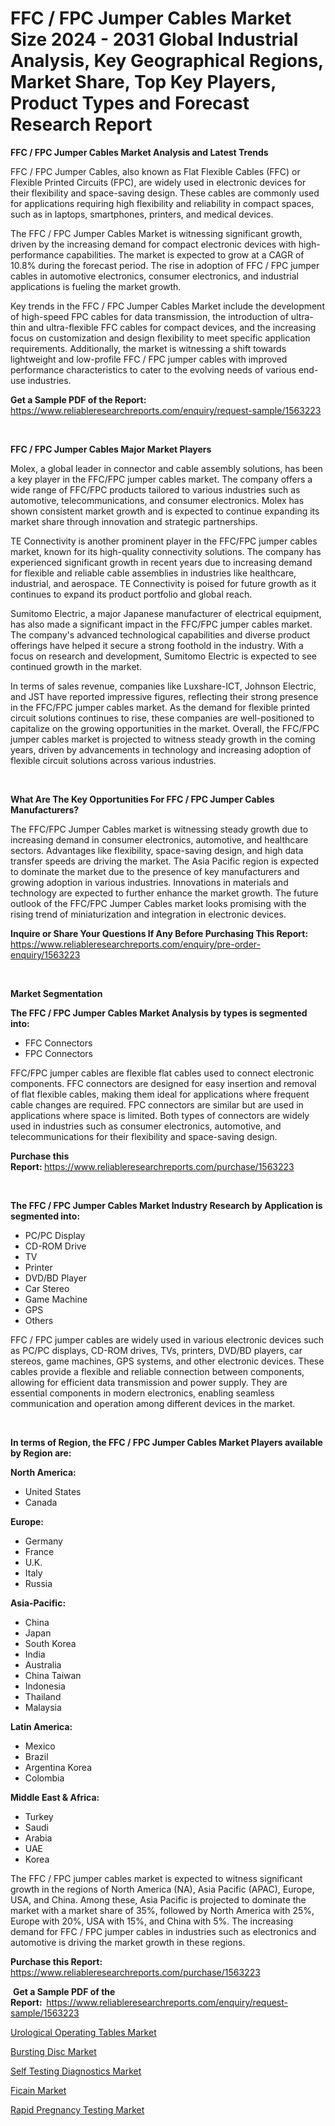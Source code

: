 <p><h1>FFC / FPC Jumper Cables Market Size 2024 - 2031 Global Industrial Analysis, Key Geographical Regions, Market Share, Top Key Players, Product Types and Forecast Research Report</h1></p><p><strong>FFC / FPC Jumper Cables Market Analysis and Latest Trends</strong></p>
<p><p>FFC / FPC Jumper Cables, also known as Flat Flexible Cables (FFC) or Flexible Printed Circuits (FPC), are widely used in electronic devices for their flexibility and space-saving design. These cables are commonly used for applications requiring high flexibility and reliability in compact spaces, such as in laptops, smartphones, printers, and medical devices.</p><p>The FFC / FPC Jumper Cables Market is witnessing significant growth, driven by the increasing demand for compact electronic devices with high-performance capabilities. The market is expected to grow at a CAGR of 10.8% during the forecast period. The rise in adoption of FFC / FPC jumper cables in automotive electronics, consumer electronics, and industrial applications is fueling the market growth.</p><p>Key trends in the FFC / FPC Jumper Cables Market include the development of high-speed FPC cables for data transmission, the introduction of ultra-thin and ultra-flexible FFC cables for compact devices, and the increasing focus on customization and design flexibility to meet specific application requirements. Additionally, the market is witnessing a shift towards lightweight and low-profile FFC / FPC jumper cables with improved performance characteristics to cater to the evolving needs of various end-use industries.</p></p>
<p><strong>Get a Sample PDF of the Report:&nbsp;</strong> <a href="https://www.reliableresearchreports.com/enquiry/request-sample/1563223">https://www.reliableresearchreports.com/enquiry/request-sample/1563223</a></p>
<p>&nbsp;</p>
<p><strong>FFC / FPC Jumper Cables Major Market Players</strong></p>
<p><p>Molex, a global leader in connector and cable assembly solutions, has been a key player in the FFC/FPC jumper cables market. The company offers a wide range of FFC/FPC products tailored to various industries such as automotive, telecommunications, and consumer electronics. Molex has shown consistent market growth and is expected to continue expanding its market share through innovation and strategic partnerships.</p><p>TE Connectivity is another prominent player in the FFC/FPC jumper cables market, known for its high-quality connectivity solutions. The company has experienced significant growth in recent years due to increasing demand for flexible and reliable cable assemblies in industries like healthcare, industrial, and aerospace. TE Connectivity is poised for future growth as it continues to expand its product portfolio and global reach.</p><p>Sumitomo Electric, a major Japanese manufacturer of electrical equipment, has also made a significant impact in the FFC/FPC jumper cables market. The company's advanced technological capabilities and diverse product offerings have helped it secure a strong foothold in the industry. With a focus on research and development, Sumitomo Electric is expected to see continued growth in the market.</p><p>In terms of sales revenue, companies like Luxshare-ICT, Johnson Electric, and JST have reported impressive figures, reflecting their strong presence in the FFC/FPC jumper cables market. As the demand for flexible printed circuit solutions continues to rise, these companies are well-positioned to capitalize on the growing opportunities in the market. Overall, the FFC/FPC jumper cables market is projected to witness steady growth in the coming years, driven by advancements in technology and increasing adoption of flexible circuit solutions across various industries.</p></p>
<p>&nbsp;</p>
<p><strong>What Are The Key Opportunities For FFC / FPC Jumper Cables Manufacturers?</strong></p>
<p><p>The FFC/FPC Jumper Cables market is witnessing steady growth due to increasing demand in consumer electronics, automotive, and healthcare sectors. Advantages like flexibility, space-saving design, and high data transfer speeds are driving the market. The Asia Pacific region is expected to dominate the market due to the presence of key manufacturers and growing adoption in various industries. Innovations in materials and technology are expected to further enhance the market growth. The future outlook of the FFC/FPC Jumper Cables market looks promising with the rising trend of miniaturization and integration in electronic devices.</p></p>
<p><strong>Inquire or Share Your Questions If Any Before Purchasing This Report:</strong> <a href="https://www.reliableresearchreports.com/enquiry/pre-order-enquiry/1563223">https://www.reliableresearchreports.com/enquiry/pre-order-enquiry/1563223</a></p>
<p>&nbsp;</p>
<p><strong>Market Segmentation</strong></p>
<p><strong>The FFC / FPC Jumper Cables Market Analysis by types is segmented into:</strong></p>
<p><ul><li>FFC Connectors</li><li>FPC Connectors</li></ul></p>
<p><p>FFC/FPC jumper cables are flexible flat cables used to connect electronic components. FFC connectors are designed for easy insertion and removal of flat flexible cables, making them ideal for applications where frequent cable changes are required. FPC connectors are similar but are used in applications where space is limited. Both types of connectors are widely used in industries such as consumer electronics, automotive, and telecommunications for their flexibility and space-saving design.</p></p>
<p><strong>Purchase this Report:&nbsp;</strong><a href="https://www.reliableresearchreports.com/purchase/1563223">https://www.reliableresearchreports.com/purchase/1563223</a></p>
<p>&nbsp;</p>
<p><strong>The FFC / FPC Jumper Cables Market Industry Research by Application is segmented into:</strong></p>
<p><ul><li>PC/PC Display</li><li>CD-ROM Drive</li><li>TV</li><li>Printer</li><li>DVD/BD Player</li><li>Car Stereo</li><li>Game Machine</li><li>GPS</li><li>Others</li></ul></p>
<p><p>FFC / FPC jumper cables are widely used in various electronic devices such as PC/PC displays, CD-ROM drives, TVs, printers, DVD/BD players, car stereos, game machines, GPS systems, and other electronic devices. These cables provide a flexible and reliable connection between components, allowing for efficient data transmission and power supply. They are essential components in modern electronics, enabling seamless communication and operation among different devices in the market.</p></p>
<p>&nbsp;</p>
<p><strong>In terms of Region, the FFC / FPC Jumper Cables Market Players available by Region are:</strong></p>
<p>
    <p> <strong> North America: </strong>
        <ul>
            <li>United States</li>
            <li>Canada</li>
        </ul>
        </p> 
    <p> <strong> Europe: </strong>
        <ul>
            <li>Germany</li>
            <li>France</li>
            <li>U.K.</li>
            <li>Italy</li>
            <li>Russia</li>
        </ul>
        </p> 
    <p> <strong> Asia-Pacific: </strong>
        <ul>
            <li>China</li>
            <li>Japan</li>
            <li>South Korea</li>
            <li>India</li>
            <li>Australia</li>
            <li>China Taiwan</li>
            <li>Indonesia</li>
            <li>Thailand</li>
            <li>Malaysia</li>
        </ul>
        </p> 
    <p> <strong> Latin America: </strong>
        <ul>
            <li>Mexico</li>
            <li>Brazil</li>
            <li>Argentina Korea</li>
            <li>Colombia</li>
        </ul>
        </p> 
    <p> <strong> Middle East & Africa: </strong>
        <ul>
            <li>Turkey</li>
            <li>Saudi</li>
            <li>Arabia</li>
            <li>UAE</li>
            <li>Korea</li>
        </ul>
    </p>
    </p>
<p><p>The FFC / FPC jumper cables market is expected to witness significant growth in the regions of North America (NA), Asia Pacific (APAC), Europe, USA, and China. Among these, Asia Pacific is projected to dominate the market with a market share of 35%, followed by North America with 25%, Europe with 20%, USA with 15%, and China with 5%. The increasing demand for FFC / FPC jumper cables in industries such as electronics and automotive is driving the market growth in these regions.</p></p>
<p><strong>Purchase this Report: </strong><a href="https://www.reliableresearchreports.com/purchase/1563223">https://www.reliableresearchreports.com/purchase/1563223</a></p>
<p>&nbsp;<strong>Get a Sample PDF of the Report:&nbsp;&nbsp;</strong><a href="https://www.reliableresearchreports.com/enquiry/request-sample/1563223">https://www.reliableresearchreports.com/enquiry/request-sample/1563223</a></p>
<p><strong></strong></p>
<p><p><a href="https://github.com/nicoletavirag/Market-Research-Report-List-1/blob/main/urological-operating-tables-market.md">Urological Operating Tables Market</a></p><p><a href="https://issuu.com/reportprime-2/docs/bursting-disc-market-size-2030.pptx">Bursting Disc Market</a></p><p><a href="https://github.com/redneck06/Market-Research-Report-List-1/blob/main/self-testing-diagnostics-market.md">Self Testing Diagnostics Market</a></p><p><a href="https://issuu.com/reportprime-2/docs/ficain-market-size-2030.pptx">Ficain Market</a></p><p><a href="https://github.com/peachesmcdowel1/Market-Research-Report-List-1/blob/main/rapid-pregnancy-testing-market.md">Rapid Pregnancy Testing Market</a></p></p>